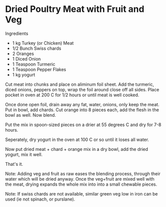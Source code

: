 # Dried Poultry Meat with Fruit and Veg

Ingredients

* 1 kg Turkey (or Chicken) Meat
* 1/2 Bunch Swiss chards 
* 2 Oranges
* 1 Diced Onion
* 1 Teaspoon Turmeric
* 1 Teaspoon Pepper Flakes
* 1 kg yogurt

Cut meat into chunks and place on aliminum foil sheet. Add the
turmeric, diced onions, peppers on top, wrap the foil around close off
all sides. Place pocket in oven at 200 C for 1/2 hours or until meat
is well cooked.

Once done open foil, drain away any fat, water, onions, only keep the
meat. Put in bowl, add chards. Cut orange into 8 pieces each, add the
flesh in the bowl as well. Now blend.

Put the mix in spoon-sized pieces on a drier at 55 degrees C and dry
for 7-8 hours.

Seperately, dry yogurt in the oven at 100 C or so until it loses all
water.

Now put dried meat + chard + orange mix in a dry bowl, add the dried
yogurt, mix it well. 

That's it. 

Note: Adding veg and fruit as raw eases the blending process, through
their water which will be dried anyway. Once the veg+fruit are mixed
well with the meat, drying expands the whole mix into into a small
chewable pieces.

Note: If swiss chards are not available, similar green veg low in iron
can be used (ie not spinach, or purslane). 


